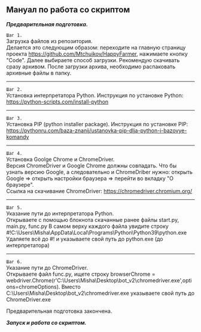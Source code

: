 ## Мануал по работа со скриптом

***Предварительная подготовка.***

```Шаг 1.```  
Загрузка файлов из репозитория.  
Делается это следующим образом: переходите на главную страницу проекта https://github.com/Mtchuikov/HappyFarmer, нажимаете кнопку "Code". Далее выбираете способ загрузки. Рекомендую скачивать сразу архивом. После загрузки архива, необходимо распаковать архивные файлы в папку.

---

```Шаг 2.```  
Установка интерпретатора Python. Инструкция по установке Python: https://python-scripts.com/install-python

---

```Шаг 3.```  
Установка PIP (python installer package). Инструкция по установке PIP: https://pythonru.com/baza-znanij/ustanovka-pip-dlja-python-i-bazovye-komandy  

---

```Шаг 4.```  
Установка Goolge Chrome и ChromeDriver.   
Версия ChromeDriver и Google Chrome должны совпадать. Что бы узнать версию Google, а следовательно и ChromeDriber нужно: открыть Google => открыть настройки браузера => перейти во вкладку "О браузере".  
Ссылка на скачивание ChromeDriver: https://chromedriver.chromium.org/

---

```Шаг 5.```  
Указание пути до интерпретатора Python.  
Открываете с помощью блокнота скачанные ранее файлы start.py, main.py, func.py В самом верху каждого файла увидите строку #!C:\Users\Misha\AppData\Local\Programs\Python\Python39\python.exe Удаляете всё до #! и указываете свой путь до python.exe (до интерпретатора)

---

```Шаг 6.```  
Указание пути до ChromeDriver.  
Открываете файл func.py, ищете строку browserChrome = webdriver.Chrome(r'C:\Users\Misha\Desktop\bot_v2\chromedriver.exe',options=chromeOptions). Вместо C:\Users\Misha\Desktop\bot_v2\chromedriver.exe указываете свой путь до ChromeDriver.exe

Предварительная подготовка закончена. 

***Запуск и работа со скриптом.***
